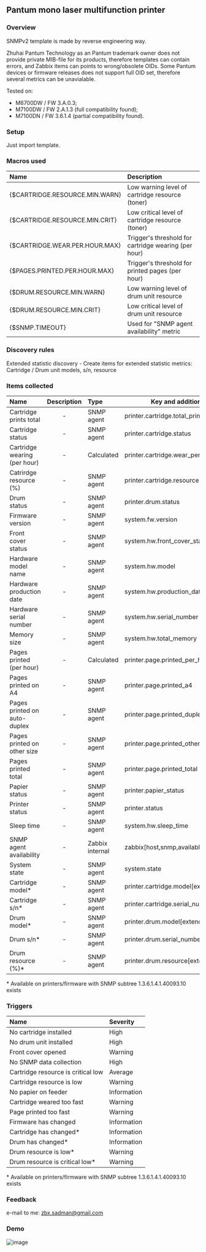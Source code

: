 ## Pantum mono laser multifunction printer

### Overview

SNMPv2 template is made by reverse engineering way.

Zhuhai Pantum Technology as an Pantum trademark owner does not provide private MIB-file for its products, therefore templates can contain errors, and Zabbix items can points to wrong/obsolete OIDs. Some Pantum devices or firmware releases does not support full OID set, therefore several metrics can be unavialable.

Tested on:
 - M6700DW / FW 3.A.0.3;
 - M7100DW / FW 2.A.1.3 (full compatibility found);
 - M7100DN / FW 3.6.1.4 (partial compatibility found).

### Setup

Just import template.

### Macros used

| Name                           | Description                                          |
|:-------------------------------|:-----------------------------------------------------|
| {$CARTRIDGE.RESOURCE.MIN.WARN} | Low warning level of cartridge resource (toner)      |
| {$CARTRIDGE.RESOURCE.MIN.CRIT} | Low critical level of cartridge resource (toner)     |
| {$CARTRIDGE.WEAR.PER.HOUR.MAX} | Trigger's threshold for cartridge wearing (per hour) |
| {$PAGES.PRINTED.PER.HOUR.MAX}  | Trigger's threshold for printed pages (per hour)     |
| {$DRUM.RESOURCE.MIN.WARN}      | Low warning level of drum unit resource              |
| {$DRUM.RESOURCE.MIN.CRIT}      | Low critical level of drum unit resource             |
| {$SNMP.TIMEOUT}                | Used for "SNMP agent availability" metric            |

### Discovery rules

Extended statistic discovery - Create items for extended statistic metrics: Cartridge / Drum unit models, s/n, resource

### Items collected

| Name                          | Description |    Type         | Key and additional info                         |
|:------------------------------|:-----------:|:----------------|-------------------------------------------------|
| Cartridge prints total        |      -      | SNMP agent      | printer.cartridge.total_prints                  |
| Cartridge status              |      -      | SNMP agent      | printer.cartridge.status                        |
| Cartridge wearing (per hour)  |      -      | Calculated      | printer.cartridge.wear_per_hour                 |
| Catrirdge resource (%)        |      -      | SNMP agent      | printer.cartridge.resource                      |
| Drum status                   |      -      | SNMP agent      | printer.drum.status                             |
| Firmware version              |      -      | SNMP agent      | system.fw.version                               |
| Front cover status            |      -      | SNMP agent      | system.hw.front_cover_status                    |
| Hardware model name           |      -      | SNMP agent      | system.hw.model                                 |
| Hardware production date      |      -      | SNMP agent      | system.hw.production_date                       |
| Hardware serial number        |      -      | SNMP agent      | system.hw.serial_number                         |
| Memory size                   |      -      | SNMP agent      | system.hw.total_memory                          |
| Pages printed (per hour)      |      -      | Calculated      | printer.page.printed_per_hour                   |
| Pages printed on A4           |      -      | SNMP agent      | printer.page.printed_a4                         |
| Pages printed on auto-duplex  |      -      | SNMP agent      | printer.page.printed_duplex                     |
| Pages printed on other size   |      -      | SNMP agent      | printer.page.printed_others                     |
| Pages printed total           |      -      | SNMP agent      | printer.page.printed_total                      |
| Papier status                 |      -      | SNMP agent      | printer.papier_status                           |
| Printer status                |      -      | SNMP agent      | printer.status                                  |
| Sleep time                    |      -      | SNMP agent      | system.hw.sleep_time                            |
| SNMP agent availability       |      -      | Zabbix internal | zabbix[host,snmp,available]                     |
| System state                  |      -      | SNMP agent      | system.state                                    |
| Cartridge model\*             |      -      | SNMP agent      | printer.cartridge.model[extended]               |
| Cartridge s/n\*	        |      -      | SNMP agent      | printer.cartridge.serial_number[extended]       |
| Drum model\*	                |      -      | SNMP agent      | printer.drum.model[extended]                    |
| Drum s/n\*	                |      -      | SNMP agent      | printer.drum.serial_number[extended]            |
| Drum resource (%)\*	        |      -      | SNMP agent      | printer.drum.resource[extended]                 |

\* Available on printers/firmware with SNMP subtree 1.3.6.1.4.1.40093.10 exists

### Triggers

| Name                               | Severity     |
|:-----------------------------------|:-------------|
| No cartridge installed             | High         |
| No drum unit installed             | High         |
| Front cover opened                 | Warning      |
| No SNMP data collection            | High         |
| Cartridge resource is critical low | Average      |
| Cartridge resource is low          | Warning      |
| No papier on feeder                | Information  |
| Cartridge weared too fast          | Warning      |
| Page printed too fast              | Warning      |
| Firmware has changed               | Information  |
| Cartridge has changed\*            | Information  |
| Drum has changed\*                 | Information  |
| Drum resource is low\*             | Warning      |
| Drum resource is critical low\*    | Warning      |

\* Available on printers/firmware with SNMP subtree 1.3.6.1.4.1.40093.10 exists

### Feedback

e-mail to me: zbx.sadman@gmail.com

### Demo
![image](https://github.com/zbx-sadman/zabbix-templates/assets/12827470/24d193b9-870b-4174-a12c-4351d3875a7a)
